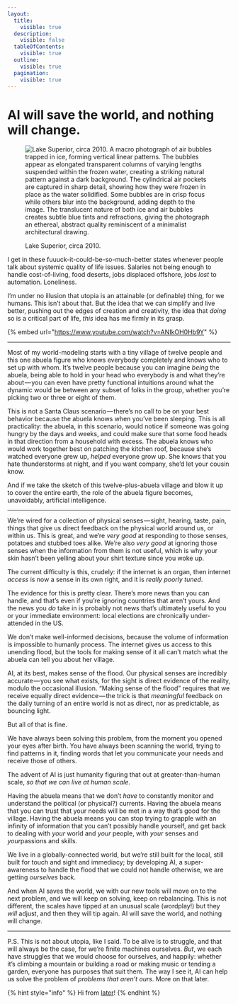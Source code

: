 ```yaml
---
layout:
  title:
    visible: true
  description:
    visible: false
  tableOfContents:
    visible: true
  outline:
    visible: true
  pagination:
    visible: true
---
```


# AI will save the world, and nothing will change.

<figure><img src="https://images.squarespace-cdn.com/content/v1/5990d0a46f4ca37e4c9886bc/1502742714015-71OK1UUWXVLXMC9BEK7K/image-asset.jpeg" alt="Lake Superior, circa 2010. A macro photograph of air bubbles trapped in ice, forming vertical linear patterns. The bubbles appear as elongated transparent columns of varying lengths suspended within the frozen water, creating a striking natural pattern against a dark background. The cylindrical air pockets are captured in sharp detail, showing how they were frozen in place as the water solidified. Some bubbles are in crisp focus while others blur into the background, adding depth to the image. The translucent nature of both ice and air bubbles creates subtle blue tints and refractions, giving the photograph an ethereal, abstract quality reminiscent of a minimalist architectural drawing."><figcaption><p>Lake Superior, circa 2010.<br> </p></figcaption></figure>

I get in these fuuuck-it-could-be-so-much-better states whenever people talk about systemic quality of life issues. Salaries not being enough to handle cost-of-living, food deserts, jobs displaced offshore, jobs _lost_ to automation. Loneliness.

I’m under no illusion that utopia is an attainable (or definable) thing, for we humans. This isn’t about that. But the idea that we can simplify and live better, pushing out the edges of creation and creativity, the idea that _doing_ so is a critical part of life, _this_ idea has me firmly in its grasp.

{% embed url="https://www.youtube.com/watch?v=ANIkOH0Hb9Y" %}

***

Most of my world-modeling starts with a tiny village of twelve people and this one abuela figure who knows everybody completely and knows who to set up with whom. It’s twelve people because you can imagine _being_ the abuela, being able to hold in your head who everybody is and what they’re about — you can even have pretty functional intuitions around what the dynamic would be between any subset of folks in the group, whether you’re picking two or three or eight of them.

This is not a Santa Claus scenario — there’s no call to be on your best behavior because the abuela knows when you’ve been sleeping. This is all practicality: the abuela, in this scenario, would notice if someone was going hungry by the days and weeks, and could make sure that some food heads in that direction from a household with excess. The abuela knows who would work together best on patching the kitchen roof, because she’s watched everyone grew up, _helped_ everyone grow up. She knows that you hate thunderstorms at night, and if you want company, she’d let your cousin know.

And if we take the sketch of this twelve-plus-abuela village and blow it up to cover the entire earth, the role of the abuela figure becomes, unavoidably, artificial intelligence.

***

We’re wired for a collection of physical senses — sight, hearing, taste, pain, things that give us direct feedback on the physical world around us, or within us. This is great, and we’re _very good_ at responding to those senses, potatoes and stubbed toes alike. We’re also _very good_ at ignoring those senses when the information from them is not useful, which is why your skin hasn’t been yelling about your shirt texture since you woke up.

The current difficulty is this, crudely: if the internet is an organ, then internet _access_ is now a sense in its own right, and it is _really poorly tuned_.

The evidence for this is pretty clear. There’s more news than you can handle, and that’s even if you’re ignoring countries that aren’t yours. And the news you _do_ take in is probably not news that’s ultimately useful to you or your immediate environment: local elections are chronically under-attended in the US.

We don’t make well-informed decisions, because the volume of information is impossible to humanly process. The internet gives us access to this unending flood, but the tools for making sense of it all can’t match what the abuela can tell you about her village.

AI, at its best, makes sense of the flood. Our physical senses are incredibly accurate — you see what exists, for the sight is direct evidence of the reality, modulo the occasional illusion. “Making sense of the flood” requires that we receive equally direct evidence — the trick is that _meaningful_ feedback on the daily turning of an entire world is not as direct, nor as predictable, as bouncing light.

But all of that is fine.

We have always been solving this problem, from the moment you opened your eyes after birth. You have always been scanning the world, trying to find patterns in it, finding words that let you communicate your needs and receive those of others.

The advent of AI is just humanity figuring that out at greater-than-human scale, _so that we can live at human scale_.

Having the abuela means that we don’t _have_ to constantly monitor and understand the political (or physical?) currents. Having the abuela means that you can trust that your needs will be met in a way that’s good for the village. Having the abuela means you can stop trying to grapple with an infinity of information that you can’t possibly handle yourself, and get back to dealing with _your_ world and _your_ people, with _your_ senses and _you&#x72;_&#x70;assions and skills.

We live in a globally-connected world, but we’re still built for the local, still built for touch and sight and immediacy; by developing AI, a super-awareness to handle the flood that we could not handle otherwise, we are getting _ourselves_ back.

And when AI saves the world, we with our new tools will move on to the next problem, and we will keep on solving, keep on rebalancing. This is not different, the scales have tipped at an unusual scale (wordplay!) but they _will_ adjust, and then they will tip again. AI will save the world, and nothing will change.

***

P.S. This is not about utopia, like I said. To be alive is to struggle, and that will always be the case, for we’re finite machines ourselves. _But_, we each have struggles that we would choose for ourselves, and happily: whether it’s climbing a mountain or building a road or making music or tending a garden, everyone has purposes that suit them. The way I see it, AI can help us solve the problem of _problems that aren’t ours_. More on that later.

{% hint style="info" %}
Hi from [later](../2025/04/04/0x10c.md)!
{% endhint %}
